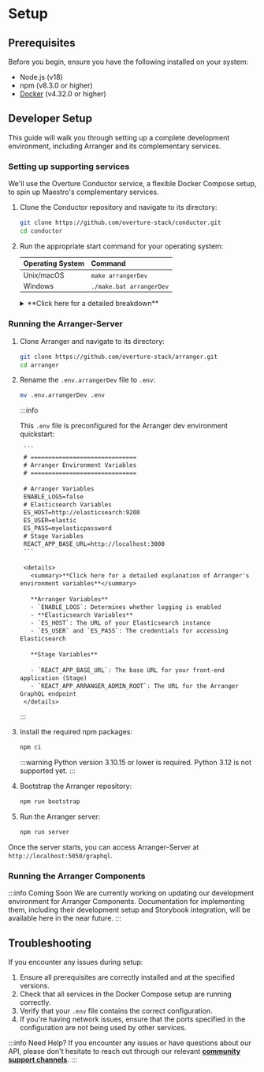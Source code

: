 # Setup

## Prerequisites

Before you begin, ensure you have the following installed on your system:

- Node.js (v18)
- npm (v8.3.0 or higher)
- [Docker](https://www.docker.com/products/docker-desktop/) (v4.32.0 or higher)

## Developer Setup

This guide will walk you through setting up a complete development environment, including Arranger and its complementary services.

### Setting up supporting services

We'll use the Overture Conductor service, a flexible Docker Compose setup, to spin up Maestro's complementary services.

1. Clone the Conductor repository and navigate to its directory:

    ```bash
    git clone https://github.com/overture-stack/conductor.git
    cd conductor
    ```

2. Run the appropriate start command for your operating system:

    | Operating System | Command |
    |------------------|---------|
    | Unix/macOS       | `make arrangerDev` |
    | Windows          | `./make.bat arrangerDev` |

    <details>
    <summary>**Click here for a detailed breakdown**</summary>

    This command will set up all complementary services for Arranger development as follows:

    ![arrangerDev](./assets/arrangerDev.svg 'Arranger Dev Environment')

    | Service | Port | Description | Purpose in Arranger Development |
    |---------|------|-------------|------------------------------|
    | Conductor | `9204` | Orchestrates deployments and environment setups | Manages the overall development environment |
    | Elasticsearch | `9200` | Distributed search and analytics engine | Provides fast and scalable search capabilities over indexed data |
    | Stage | `3000` | Web Portal Scaffolding | Houses Arranger's search UI components |

    :::note Arranger uses Elasticsearch 7 

    Our search platform is built on and compatible with version 7.x of Elasticsearch. All queries to ES must follow that version's syntax and conventions.

    :::

    - Ensure all ports are free on your system before starting the environment.
    - You may need to adjust the ports in the `docker-compose.yml` file if you have conflicts with existing services.

    For more information, see our [Conductor documentation linked here](/docs/other-software/Conductor).

    </details>

### Running the Arranger-Server 

1. Clone Arranger and navigate to its directory:

    ```bash
    git clone https://github.com/overture-stack/arranger.git
    cd arranger
    ```

2. Rename the `.env.arrangerDev` file to `.env`:

    ```bash
    mv .env.arrangerDev .env
    ```

    :::info

    This `.env` file is preconfigured for the Arranger dev environment quickstart:

        ```
        # ==============================
        # Arranger Environment Variables
        # ==============================

        # Arranger Variables
        ENABLE_LOGS=false
        # Elasticsearch Variables
        ES_HOST=http://elasticsearch:9200
        ES_USER=elastic
        ES_PASS=myelasticpassword
        # Stage Variables
        REACT_APP_BASE_URL=http://localhost:3000
        ```

        <details>
          <summary>**Click here for a detailed explanation of Arranger's environment variables**</summary>

          **Arranger Variables**
          - `ENABLE_LOGS`: Determines whether logging is enabled
          - **Elasticsearch Variables**
          - `ES_HOST`: The URL of your Elasticsearch instance
          - `ES_USER` and `ES_PASS`: The credentials for accessing Elasticsearch

          **Stage Variables**

          - `REACT_APP_BASE_URL`: The base URL for your front-end application (Stage)
          - `REACT_APP_ARRANGER_ADMIN_ROOT`: The URL for the Arranger GraphQL endpoint
        </details>

    :::

3. Install the required npm packages:

    ```bash
    npm ci
    ```

    :::warning
    Python version 3.10.15 or lower is required. Python 3.12 is not supported yet.
    :::


4. Bootstrap the Arranger repository:

    ```bash
    npm run bootstrap
    ```

5. Run the Arranger server:

    ```bash
    npm run server
    ```

Once the server starts, you can access Arranger-Server at `http://localhost:5050/graphql`.

### Running the Arranger Components


:::info Coming Soon
We are currently working on updating our development environment for Arranger Components. Documentation for implementing them, including their development setup and Storybook integration, will be available here in the near future.
:::

## Troubleshooting

If you encounter any issues during setup:

1. Ensure all prerequisites are correctly installed and at the specified versions.
2. Check that all services in the Docker Compose setup are running correctly.
3. Verify that your `.env` file contains the correct configuration.
4. If you're having network issues, ensure that the ports specified in the configuration are not being used by other services.

:::info Need Help?
If you encounter any issues or have questions about our API, please don't hesitate to reach out through our relevant [**community support channels**](/community/support).
:::